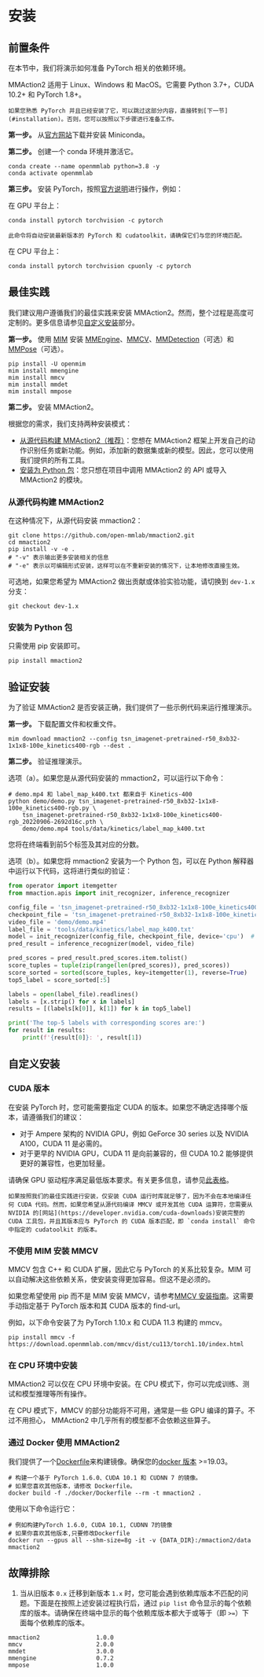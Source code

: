 # 安装

## 前置条件

在本节中，我们将演示如何准备 PyTorch 相关的依赖环境。

MMAction2 适用于 Linux、Windows 和 MacOS。它需要 Python 3.7+，CUDA 10.2+ 和 PyTorch 1.8+。

```{note}
如果您熟悉 PyTorch 并且已经安装了它，可以跳过这部分内容，直接转到[下一节](#installation)。否则，您可以按照以下步骤进行准备工作。
```

**第一步。** 从[官方网站](https://docs.conda.io/en/latest/miniconda.html)下载并安装 Miniconda。

**第二步。** 创建一个 conda 环境并激活它。

```shell
conda create --name openmmlab python=3.8 -y
conda activate openmmlab
```

**第三步。** 安装 PyTorch，按照[官方说明](https://pytorch.org/get-started/locally/)进行操作，例如：

在 GPU 平台上：

```shell
conda install pytorch torchvision -c pytorch
```

```{warning}
此命令将自动安装最新版本的 PyTorch 和 cudatoolkit，请确保它们与您的环境匹配。
```

在 CPU 平台上：

```shell
conda install pytorch torchvision cpuonly -c pytorch
```

## 最佳实践

我们建议用户遵循我们的最佳实践来安装 MMAction2。然而，整个过程是高度可定制的。更多信息请参见[自定义安装](#customize-installation)部分。

**第一步。** 使用 [MIM](https://github.com/open-mmlab/mim) 安装 [MMEngine](https://github.com/open-mmlab/mmengine)、[MMCV](https://github.com/open-mmlab/mmcv)、[MMDetection](https://github.com/open-mmlab/mmdetection)（可选）和 [MMPose](https://github.com/open-mmlab/mmpose)（可选）。

```shell
pip install -U openmim
mim install mmengine
mim install mmcv
mim install mmdet
mim install mmpose
```

**第二步。** 安装 MMAction2。

根据您的需求，我们支持两种安装模式：

- [从源代码构建 MMAction2（推荐）](#build-mmaction2-from-source)：您想在 MMAction2 框架上开发自己的动作识别任务或新功能。例如，添加新的数据集或新的模型。因此，您可以使用我们提供的所有工具。
- [安装为 Python 包](#install-as-a-python-package)：您只想在项目中调用 MMAction2 的 API 或导入 MMAction2 的模块。

### 从源代码构建 MMAction2

在这种情况下，从源代码安装 mmaction2：

```shell
git clone https://github.com/open-mmlab/mmaction2.git
cd mmaction2
pip install -v -e .
# "-v" 表示输出更多安装相关的信息
# "-e" 表示以可编辑形式安装，这样可以在不重新安装的情况下，让本地修改直接生效。
```

可选地，如果您希望为 MMAction2 做出贡献或体验实验功能，请切换到 `dev-1.x` 分支：

```shell
git checkout dev-1.x
```

### 安装为 Python 包

只需使用 pip 安装即可。

```shell
pip install mmaction2
```

## 验证安装

为了验证 MMAction2 是否安装正确，我们提供了一些示例代码来运行推理演示。

**第一步。** 下载配置文件和权重文件。

```shell
mim download mmaction2 --config tsn_imagenet-pretrained-r50_8xb32-1x1x8-100e_kinetics400-rgb --dest .
```

**第二步。** 验证推理演示。

选项（a）。如果您是从源代码安装的 mmaction2，可以运行以下命令：

```shell
# demo.mp4 和 label_map_k400.txt 都来自于 Kinetics-400
python demo/demo.py tsn_imagenet-pretrained-r50_8xb32-1x1x8-100e_kinetics400-rgb.py \
    tsn_imagenet-pretrained-r50_8xb32-1x1x8-100e_kinetics400-rgb_20220906-2692d16c.pth \
    demo/demo.mp4 tools/data/kinetics/label_map_k400.txt
```

您将在终端看到前5个标签及其对应的分数。

选项（b）。如果您将 mmaction2 安装为一个 Python 包，可以在 Python 解释器中运行以下代码，这将进行类似的验证：

```python
from operator import itemgetter
from mmaction.apis import init_recognizer, inference_recognizer

config_file = 'tsn_imagenet-pretrained-r50_8xb32-1x1x8-100e_kinetics400-rgb.py'
checkpoint_file = 'tsn_imagenet-pretrained-r50_8xb32-1x1x8-100e_kinetics400-rgb_20220906-2692d16c.pth'
video_file = 'demo/demo.mp4'
label_file = 'tools/data/kinetics/label_map_k400.txt'
model = init_recognizer(config_file, checkpoint_file, device='cpu')  # or device='cuda:0'
pred_result = inference_recognizer(model, video_file)

pred_scores = pred_result.pred_scores.item.tolist()
score_tuples = tuple(zip(range(len(pred_scores)), pred_scores))
score_sorted = sorted(score_tuples, key=itemgetter(1), reverse=True)
top5_label = score_sorted[:5]

labels = open(label_file).readlines()
labels = [x.strip() for x in labels]
results = [(labels[k[0]], k[1]) for k in top5_label]

print('The top-5 labels with corresponding scores are:')
for result in results:
    print(f'{result[0]}: ', result[1])
```

## 自定义安装

### CUDA 版本

在安装 PyTorch 时，您可能需要指定 CUDA 的版本。如果您不确定选择哪个版本，请遵循我们的建议：

- 对于 Ampere 架构的 NVIDIA GPU，例如 GeForce 30 series 以及 NVIDIA A100，CUDA 11 是必需的。
- 对于更早的 NVIDIA GPU，CUDA 11 是向前兼容的，但 CUDA 10.2 能够提供更好的兼容性，也更加轻量。

请确保 GPU 驱动程序满足最低版本要求。有关更多信息，请参见[此表格](https://docs.nvidia.com/cuda/cuda-toolkit-release-notes/index.html#cuda-major-component-versions__table-cuda-toolkit-driver-versions)。

```{note}
如果按照我们的最佳实践进行安装，仅安装 CUDA 运行时库就足够了，因为不会在本地编译任何 CUDA 代码。然而，如果您希望从源代码编译 MMCV 或开发其他 CUDA 运算符，您需要从 NVIDIA 的[网站](https://developer.nvidia.com/cuda-downloads)安装完整的 CUDA 工具包，并且其版本应与 PyTorch 的 CUDA 版本匹配，即 `conda install` 命令中指定的 cudatoolkit 的版本。
```

### 不使用 MIM 安装 MMCV

MMCV 包含 C++ 和 CUDA 扩展，因此它与 PyTorch 的关系比较复杂。MIM 可以自动解决这些依赖关系，使安装变得更加容易。但这不是必须的。

如果您希望使用 pip 而不是 MIM 安装 MMCV，请参考[MMCV 安装指南](https://mmcv.readthedocs.io/en/latest/get_started/installation.html)。这需要手动指定基于 PyTorch 版本和其 CUDA 版本的 find-url。

例如，以下命令安装了为 PyTorch 1.10.x 和 CUDA 11.3 构建的 mmcv。

```shell
pip install mmcv -f https://download.openmmlab.com/mmcv/dist/cu113/torch1.10/index.html
```

### 在 CPU 环境中安装

MMAction2 可以仅在 CPU 环境中安装。在 CPU 模式下，你可以完成训练、测试和模型推理等所有操作。

在 CPU 模式下，MMCV 的部分功能将不可用，通常是一些 GPU 编译的算子。不过不用担心， MMAction2 中几乎所有的模型都不会依赖这些算子。

### 通过 Docker 使用 MMAction2

我们提供了一个[Dockerfile](https://github.com/open-mmlab/mmaction2/blob/main/docker/Dockerfile)来构建镜像。确保您的[docker 版本](https://docs.docker.com/engine/install/) >=19.03。

```shell
# 构建一个基于 PyTorch 1.6.0、CUDA 10.1 和 CUDNN 7 的镜像。
# 如果您喜欢其他版本，请修改 Dockerfile。
docker build -f ./docker/Dockerfile --rm -t mmaction2 .
```

使用以下命令运行它：

```shell
# 例如构建PyTorch 1.6.0, CUDA 10.1, CUDNN 7的镜像
# 如果你喜欢其他版本,只要修改Dockerfile
docker run --gpus all --shm-size=8g -it -v {DATA_DIR}:/mmaction2/data mmaction2
```

## 故障排除

1. 当从旧版本 `0.x` 迁移到新版本 `1.x` 时，您可能会遇到依赖库版本不匹配的问题。下面是在按照上述安装过程执行后，通过 `pip list` 命令显示的每个依赖库的版本。请确保在终端中显示的每个依赖库版本都大于或等于（即 `>=`）下面每个依赖库的版本。

```shell
mmaction2                1.0.0
mmcv                     2.0.0
mmdet                    3.0.0
mmengine                 0.7.2
mmpose                   1.0.0
```

